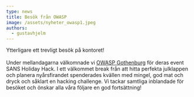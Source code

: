 ```yaml
---
type: news
title: Besök från OWASP
image: /assets/nyheter_owasp1.jpeg
authors:
  - gustavhjelm
---
```

Ytterligare ett trevligt besök på kontoret!\
\
Under mellandagarna välkomnade vi [OWASP Gothenburg](https://www.linkedin.com/company/owasp-gothenburg/) för deras event SANS Holiday Hack. I ett välkommet break från att hitta perfekta julklappen och planera nyårsfirandet spenderades kvällen med mingel, god mat och dryck och såklart en hacking challenge. Vi tackar samtliga inblandade för besöket och önskar alla våra följare en god fortsättning!

<div class="image-grid"><img src="/assets/nyheter_owasp2.jpeg" alt=""><img src="/assets/nyheter_owasp3.jpeg" alt=""></div>